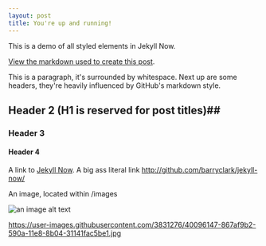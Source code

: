```yaml
---
layout: post
title: You're up and running!
---
```


This is a demo of all styled elements in Jekyll Now.

[View the markdown used to create this post](https://raw.githubusercontent.com/barryclark/www.jekyllnow.com/gh-pages/_posts/2014-6-19-Markdown-Style-Guide.md).

This is a paragraph, it's surrounded by whitespace. Next up are some headers, they're heavily influenced by GitHub's markdown style.

## Header 2 (H1 is reserved for post titles)##

### Header 3

#### Header 4

A link to [Jekyll Now](http://github.com/barryclark/jekyll-now/). A big ass literal link <http://github.com/barryclark/jekyll-now/>

An image, located within /images

![an image alt text](https://user-images.githubusercontent.com/3831276/40096147-867af9b2-590a-11e8-8b04-31141fac5be1.jpg "an image title")


https://user-images.githubusercontent.com/3831276/40096147-867af9b2-590a-11e8-8b04-31141fac5be1.jpg
